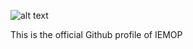 ![alt text](https://www.iemop.ph/wp-content/themes/wp-bootstrap-starter-child/assets/img/logo-mobile.png)

This is the official Github profile of IEMOP
